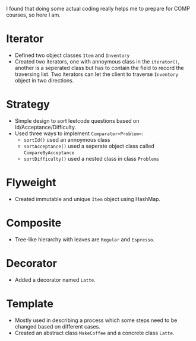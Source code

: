 I found that doing some actual coding really helps me to prepare for COMP courses, so here I am. 

# Iterator
- Defined two object classes `Item` and `Inventory`
- Created two iterators, one with annoymous class in the `iterator()`, another is a seperated class but has to contain the field to record the traversing list. Two iterators can let the client to traverse `Inventory` object in two directions.

# Strategy
- Simple design to sort leetcode questions based on Id/Acceptance/Difficulty.
- Used three ways to implement `Comparator<Problem>`:
    - `sortId()` used an annoymous class
    - `sortAcceptance()` used a seperate object class called `CompareByAcceptance`
    - `sortDifficulty()` used a nested class in class `Problems`
    
# Flyweight
- Created immutable and unique `Item` object using HashMap.

# Composite
- Tree-like hierarchy with leaves are `Regular` and `Espresso`.

# Decorator
- Added a decorator named `Latte`.

# Template
- Mostly used in describing a process which some steps need to be changed based on different cases.
- Created an abstract class `MakeCoffee` and a concrete class `Latte`.
